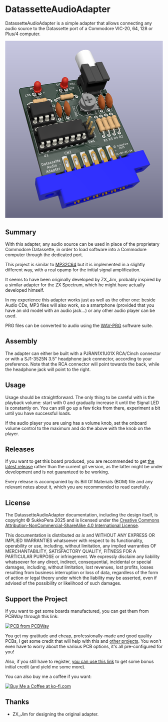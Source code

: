 # DatassetteAudioAdapter
DatassetteAudioAdapter is a simple adapter that allows connecting any audio source to the Datassette port of a Commodore VIC-20, 64, 128 or Plus/4 computer.

![Board](https://raw.githubusercontent.com/SukkoPera/DatassetteAudioAdapter/master/img/render-top.png)

## Summary
With this adapter, any audio source can be used in place of the proprietary Commodore Datassette, in order to load software into a Commodore computer through the dedicated port.

This project is similar to [MP32C64](https://github.com/SukkoPera/MP32C64) but it is implemented in a slightly different way, with a real opamp for the initial signal amplification. 

It seems to have been originally developed by ZX_Jim, probably inspired by a similar adapter for the ZX Spectrum, which he might have actually developed himself.

In my experience this adapter works just as well as the other one: beside Audio CDs, MP3 files will also work, so a smartphone (provided that you have an old model with an audio jack...) or any other audio player can be used.

PRG files can be converted to audio using the [WAV-PRG](https://wav-prg.sourceforge.io) software suite.

## Assembly
The adapter can either be built with a PJRAN1X1U01X RCA/Cinch connector or with a SJ1-3525N 3.5" headphone jack connector, according to your preference. Note that the RCA connector will point towards the back, while the headphone jack will point to the right.

## Usage
Usage should be straightforward. The only thing to be careful with is the playback volume: start with 0 and gradually increase it until the Signal LED is constantly on. You can still go up a few ticks from there, experiment a bit until you have successful loads.

If the audio player you are using has a volume knob, set the onboard volume control to the maximum and do the above with the knob on the player.

## Releases
If you want to get this board produced, you are recommended to get [the latest release](https://github.com/SukkoPera/DatassetteAudioAdapter/releases) rather than the current git version, as the latter might be under development and is not guaranteed to be working.

Every release is accompanied by its Bill Of Materials (BOM) file and any relevant notes about it, which you are recommended to read carefully.

## License
The DatassetteAudioAdapter documentation, including the design itself, is copyright &copy; SukkoPera 2025 and is licensed under the [Creative Commons Attribution-NonCommercial-ShareAlike 4.0 International License](https://creativecommons.org/licenses/by-nc-sa/4.0/).

This documentation is distributed *as is* and WITHOUT ANY EXPRESS OR IMPLIED WARRANTIES whatsoever with respect to its functionality, operability or use, including, without limitation, any implied warranties OF MERCHANTABILITY, SATISFACTORY QUALITY, FITNESS FOR A PARTICULAR PURPOSE or infringement. We expressly disclaim any liability whatsoever for any direct, indirect, consequential, incidental or special damages, including, without limitation, lost revenues, lost profits, losses resulting from business interruption or loss of data, regardless of the form of action or legal theory under which the liability may be asserted, even if advised of the possibility or likelihood of such damages.

## Support the Project
If you want to get some boards manufactured, you can get them from PCBWay through this link:

[![PCB from PCBWay](https://www.pcbway.com/project/img/images/frompcbway.png)](https://www.pcbway.com/project/shareproject/DatassetteAudioAdapter_Replace_the_Commodore_Datassette_with_any_audio_source_bb142584.html)

You get my gratitude and cheap, professionally-made and good quality PCBs, I get some credit that will help with this and [other projects](https://www.pcbway.com/project/member/shareproject/?bmbid=41100). You won't even have to worry about the various PCB options, it's all pre-configured for you!

Also, if you still have to register, [you can use this link](https://www.pcbway.com/setinvite.aspx?inviteid=41100) to get some bonus initial credit (and yield me some more).

You can also buy me a coffee if you want:

<a href='https://ko-fi.com/L3L0U18L' target='_blank'><img height='36' style='border:0px;height:36px;' src='https://az743702.vo.msecnd.net/cdn/kofi2.png?v=2' border='0' alt='Buy Me a Coffee at ko-fi.com' /></a>

## Thanks
* ZX_Jim for designing the original adapter.
